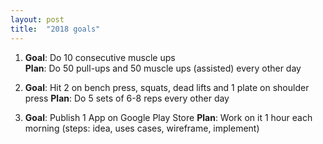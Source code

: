 ```yaml
---
layout: post
title:  "2018 goals"
---
```



1. <b>Goal</b>: Do 10 consecutive muscle ups  
   <b>Plan</b>: Do 50 pull-ups and 50 muscle ups (assisted) every other day

2. <b>Goal</b>: Hit 2 on bench press, squats, dead lifts and 1 plate on shoulder press
   <b>Plan</b>: Do 5 sets of 6-8 reps every other day

3. <b>Goal</b>: Publish 1 App on Google Play Store
   <b>Plan</b>: Work on it 1 hour each morning (steps: idea, uses cases, wireframe, implement)


